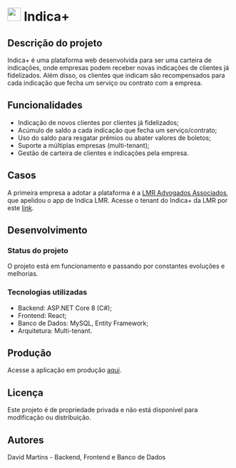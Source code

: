 # <img src="/IndicaMais/ClientApp/public/icons/icone_app.ico" width="30px" /> Indica+
## Descrição do projeto
Indica+ é uma plataforma web desenvolvida para ser uma carteira de indicações, onde empresas podem receber novas indicações de clientes já fidelizados. Além disso, os clientes que indicam são recompensados para cada indicação que fecha um serviço ou contrato com a empresa.

## Funcionalidades
- Indicação de novos clientes por clientes já fidelizados;
- Acúmulo de saldo a cada indicação que fecha um serviço/contrato;
- Uso do saldo para resgatar prêmios ou abater valores de boletos;
- Suporte a múltiplas empresas (multi-tenant);
- Gestão de carteira de clientes e indicações pela empresa.

## Casos
A primeira empresa a adotar a plataforma é a [LMR Advogados Associados](https://lmradvogados.com.br), que apelidou o app de Indica LMR. Acesse o tenant do Indica+ da LMR por este [link](https://lmradvogados.lmradvogados.com.br).

## Desenvolvimento
### Status do projeto
O projeto está em funcionamento e passando por constantes evoluções e melhorias.

### Tecnologias utilizadas
- Backend: ASP.NET Core 8 (C#);
- Frontend: React;
- Banco de Dados: MySQL, Entity Framework;
- Arquitetura: Multi-tenant.

## Produção
Acesse a aplicação em produção [aqui](https://indicamais.azurewebsites.net/).

## Licença
Este projeto é de propriedade privada e não está disponível para modificação ou distribuição.

## Autores
David Martins - Backend, Frontend e Banco de Dados
